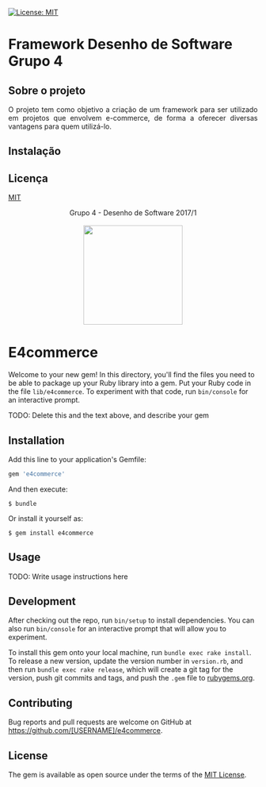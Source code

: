 <a href="https://opensource.org/licenses/MIT"><img src="https://img.shields.io/badge/License-MIT-yellow.svg" alt="License: MIT"></a>

# Framework Desenho de Software Grupo 4


## Sobre o projeto

<p align="justify">O projeto tem como objetivo a criação de um framework para ser utilizado em projetos que envolvem e-commerce, de forma a oferecer diversas vantagens para quem utilizá-lo.

## Instalação

## Licença
[MIT](https://opensource.org/licenses/MIT)

<p align="center">Grupo 4 - Desenho de Software 2017/1<br /><br />
<a href="https://fga.unb.br" target="_blank"><img width="200"src="https://4.bp.blogspot.com/-0aa6fAFnSnA/VzICtBQgciI/AAAAAAAARn4/SxVsQPFNeE0fxkCPVgMWbhd5qIEAYCMbwCLcB/s1600/unb-gama.png"></a>
</p>


# E4commerce

Welcome to your new gem! In this directory, you'll find the files you need to be able to package up your Ruby library into a gem. Put your Ruby code in the file `lib/e4commerce`. To experiment with that code, run `bin/console` for an interactive prompt.

TODO: Delete this and the text above, and describe your gem

## Installation

Add this line to your application's Gemfile:

```ruby
gem 'e4commerce'
```

And then execute:

    $ bundle

Or install it yourself as:

    $ gem install e4commerce

## Usage

TODO: Write usage instructions here

## Development

After checking out the repo, run `bin/setup` to install dependencies. You can also run `bin/console` for an interactive prompt that will allow you to experiment.

To install this gem onto your local machine, run `bundle exec rake install`. To release a new version, update the version number in `version.rb`, and then run `bundle exec rake release`, which will create a git tag for the version, push git commits and tags, and push the `.gem` file to [rubygems.org](https://rubygems.org).

## Contributing

Bug reports and pull requests are welcome on GitHub at https://github.com/[USERNAME]/e4commerce.


## License

The gem is available as open source under the terms of the [MIT License](http://opensource.org/licenses/MIT).

